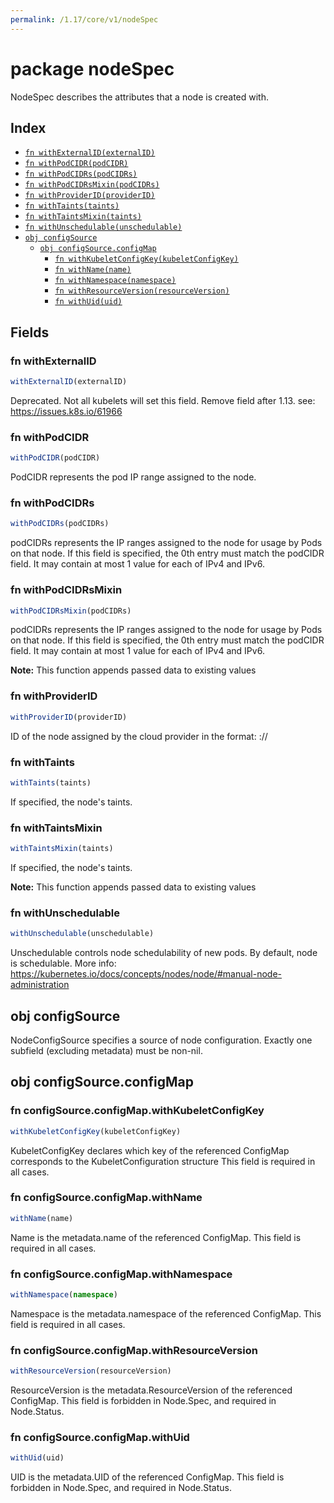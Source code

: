 ```yaml
---
permalink: /1.17/core/v1/nodeSpec
---
```


# package nodeSpec

NodeSpec describes the attributes that a node is created with.

## Index

* [`fn withExternalID(externalID)`](#fn-withexternalid)
* [`fn withPodCIDR(podCIDR)`](#fn-withpodcidr)
* [`fn withPodCIDRs(podCIDRs)`](#fn-withpodcidrs)
* [`fn withPodCIDRsMixin(podCIDRs)`](#fn-withpodcidrsmixin)
* [`fn withProviderID(providerID)`](#fn-withproviderid)
* [`fn withTaints(taints)`](#fn-withtaints)
* [`fn withTaintsMixin(taints)`](#fn-withtaintsmixin)
* [`fn withUnschedulable(unschedulable)`](#fn-withunschedulable)
* [`obj configSource`](#obj-configsource)
  * [`obj configSource.configMap`](#obj-configsourceconfigmap)
    * [`fn withKubeletConfigKey(kubeletConfigKey)`](#fn-configsourceconfigmapwithkubeletconfigkey)
    * [`fn withName(name)`](#fn-configsourceconfigmapwithname)
    * [`fn withNamespace(namespace)`](#fn-configsourceconfigmapwithnamespace)
    * [`fn withResourceVersion(resourceVersion)`](#fn-configsourceconfigmapwithresourceversion)
    * [`fn withUid(uid)`](#fn-configsourceconfigmapwithuid)

## Fields

### fn withExternalID

```ts
withExternalID(externalID)
```

Deprecated. Not all kubelets will set this field. Remove field after 1.13. see: https://issues.k8s.io/61966

### fn withPodCIDR

```ts
withPodCIDR(podCIDR)
```

PodCIDR represents the pod IP range assigned to the node.

### fn withPodCIDRs

```ts
withPodCIDRs(podCIDRs)
```

podCIDRs represents the IP ranges assigned to the node for usage by Pods on that node. If this field is specified, the 0th entry must match the podCIDR field. It may contain at most 1 value for each of IPv4 and IPv6.

### fn withPodCIDRsMixin

```ts
withPodCIDRsMixin(podCIDRs)
```

podCIDRs represents the IP ranges assigned to the node for usage by Pods on that node. If this field is specified, the 0th entry must match the podCIDR field. It may contain at most 1 value for each of IPv4 and IPv6.

**Note:** This function appends passed data to existing values

### fn withProviderID

```ts
withProviderID(providerID)
```

ID of the node assigned by the cloud provider in the format: <ProviderName>://<ProviderSpecificNodeID>

### fn withTaints

```ts
withTaints(taints)
```

If specified, the node's taints.

### fn withTaintsMixin

```ts
withTaintsMixin(taints)
```

If specified, the node's taints.

**Note:** This function appends passed data to existing values

### fn withUnschedulable

```ts
withUnschedulable(unschedulable)
```

Unschedulable controls node schedulability of new pods. By default, node is schedulable. More info: https://kubernetes.io/docs/concepts/nodes/node/#manual-node-administration

## obj configSource

NodeConfigSource specifies a source of node configuration. Exactly one subfield (excluding metadata) must be non-nil.

## obj configSource.configMap



### fn configSource.configMap.withKubeletConfigKey

```ts
withKubeletConfigKey(kubeletConfigKey)
```

KubeletConfigKey declares which key of the referenced ConfigMap corresponds to the KubeletConfiguration structure This field is required in all cases.

### fn configSource.configMap.withName

```ts
withName(name)
```

Name is the metadata.name of the referenced ConfigMap. This field is required in all cases.

### fn configSource.configMap.withNamespace

```ts
withNamespace(namespace)
```

Namespace is the metadata.namespace of the referenced ConfigMap. This field is required in all cases.

### fn configSource.configMap.withResourceVersion

```ts
withResourceVersion(resourceVersion)
```

ResourceVersion is the metadata.ResourceVersion of the referenced ConfigMap. This field is forbidden in Node.Spec, and required in Node.Status.

### fn configSource.configMap.withUid

```ts
withUid(uid)
```

UID is the metadata.UID of the referenced ConfigMap. This field is forbidden in Node.Spec, and required in Node.Status.